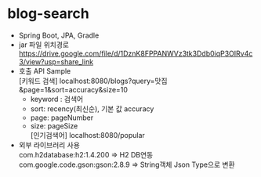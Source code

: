 # blog-search </br>
- Spring Boot, JPA, Gradle </br>
- jar 파일 위치경로 </br>
  https://drive.google.com/file/d/1DznK8FPPANWVz3tk3Ddb0iqP3OIRv4c3/view?usp=share_link
- 호출 API Sample </br>
  [키워드 검색] localhost:8080/blogs?query=맛집&page=1&sort=accuracy&size=10 </br>
  - keyword : 검색어
  - sort: recency(최신순), 기본 값 accuracy </br>
  - page: pageNumber </br>
  - size: pageSize </br>
  [인기검색어]  localhost:8080/popular </br>
- 외부 라이브러리 사용 </br>
 com.h2database:h2:1.4.200 => H2 DB연동 </br>
 com.google.code.gson:gson:2.8.9 => String객체 Json Type으로 변환 </br>
